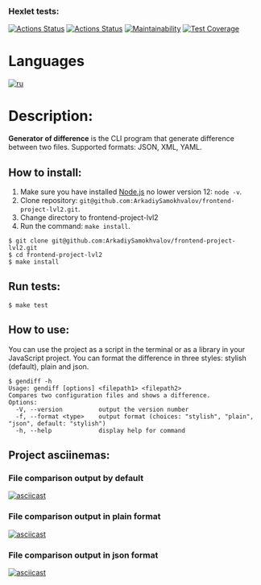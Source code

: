 ### Hexlet tests:
[![Actions Status](https://github.com/ArkadiySamokhvalov/frontend-project-lvl2/workflows/hexlet-check/badge.svg)](https://github.com/ArkadiySamokhvalov/frontend-project-lvl2/actions)
[![Actions Status](https://github.com/ArkadiySamokhvalov/frontend-project-lvl2/workflows/Node%20CI/badge.svg)](https://github.com/ArkadiySamokhvalov/frontend-project-lvl2/actions)
[![Maintainability](https://api.codeclimate.com/v1/badges/a9b31615d2fb18b5c201/maintainability)](https://codeclimate.com/github/ArkadiySamokhvalov/frontend-project-lvl2/maintainability)
[![Test Coverage](https://api.codeclimate.com/v1/badges/a9b31615d2fb18b5c201/test_coverage)](https://codeclimate.com/github/ArkadiySamokhvalov/frontend-project-lvl2/test_coverage)

# Languages
[![ru](https://img.shields.io/badge/lang-ru-blue.svg)](https://github.com/ArkadiySamokhvalov/diff-generator/blob/main/README.md)

# Description: 
**Generator of difference** is the CLI program that generate difference between two files. Supported formats: JSON, XML, YAML.

## How to install:
1. Make sure you have installed [Node.js](https://nodejs.org/en/) no lower version 12: ```node -v```.
2. Clone repository: ```git@github.com:ArkadiySamokhvalov/frontend-project-lvl2.git```.
3. Change directory to frontend-project-lvl2
4. Run the command: ```make install```.

```shell
$ git clone git@github.com:ArkadiySamokhvalov/frontend-project-lvl2.git
$ cd frontend-project-lvl2
$ make install
```

## Run tests:
```shell
$ make test
```

## How to use:
You can use the project as a script in the terminal or as a library in your JavaScript project. You can format the difference in three styles: stylish (default), plain and json.
```shell
$ gendiff -h
Usage: gendiff [options] <filepath1> <filepath2>
Compares two configuration files and shows a difference.
Options:
  -V, --version          output the version number
  -f, --format <type>    output format (choices: "stylish", "plain", "json", default: "stylish")
  -h, --help             display help for command
```

## Project asciinemas:
### File comparison output by default
[![asciicast](https://asciinema.org/a/keym81YdfLhLE7CYpmrTsNgbi.svg)](https://asciinema.org/a/keym81YdfLhLE7CYpmrTsNgbi)
### File comparison output in plain format
[![asciicast](https://asciinema.org/a/wTBu1DDyx50Iijf2851u7DUNX.svg)](https://asciinema.org/a/wTBu1DDyx50Iijf2851u7DUNX)
### File comparison output in json format
[![asciicast](https://asciinema.org/a/uCcxBxbX3qwOSQ5kKMXrFDtoi.svg)](https://asciinema.org/a/uCcxBxbX3qwOSQ5kKMXrFDtoi)
